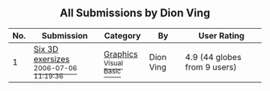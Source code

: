 ﻿<div align="center">

## All Submissions by Dion Ving

</div>

No.  | Submission | Category | By   | User Rating
---- | ---------- | -------- | ---- | -----------
1 | [Six 3D exersizes<br /><sup>2006-07-06 11:19:36</sup>](https://github.com/Planet-Source-Code/dion-ving-six-3d-exersizes__1-65882) | [Graphics<br /><sup>Visual Basic</sup>](../ByCategory/graphics__1-46.md) | Dion Ving | 4.9 (44 globes from 9 users)
